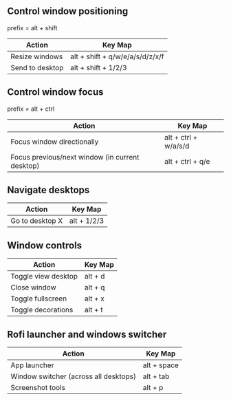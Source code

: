 ## Control window positioning

prefix = alt + shift

| Action | Key Map |
|--------|---------|
| Resize windows | alt + shift + q/w/e/a/s/d/z/x/f |
| Send to desktop | alt + shift + 1/2/3 |

## Control window focus

prefix = alt + ctrl

| Action | Key Map |
|--------|---------|
| Focus window directionally | alt + ctrl + w/a/s/d |
| Focus previous/next window (in current desktop) | alt + ctrl + q/e |

## Navigate desktops

| Action | Key Map |
|--------|---------|
| Go to desktop X | alt + 1/2/3 |

## Window controls

| Action | Key Map |
|--------|---------|
| Toggle view desktop | alt + d |
| Close window | alt + q |
| Toggle fullscreen | alt + x |
| Toggle decorations | alt + t |


## Rofi launcher and windows switcher

| Action | Key Map |
|--------|---------|
| App launcher | alt + space |
| Window switcher (across all desktops) | alt + tab |
| Screenshot tools | alt + p |

